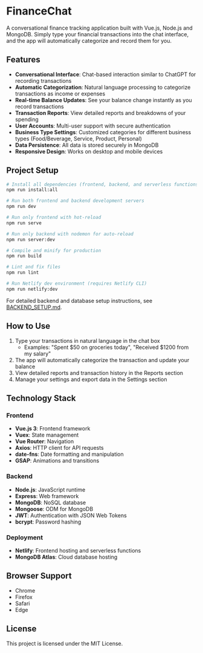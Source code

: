# FinanceChat

A conversational finance tracking application built with Vue.js, Node.js and MongoDB. Simply type your financial transactions into the chat interface, and the app will automatically categorize and record them for you.

## Features

- **Conversational Interface**: Chat-based interaction similar to ChatGPT for recording transactions
- **Automatic Categorization**: Natural language processing to categorize transactions as income or expenses
- **Real-time Balance Updates**: See your balance change instantly as you record transactions
- **Transaction Reports**: View detailed reports and breakdowns of your spending
- **User Accounts**: Multi-user support with secure authentication
- **Business Type Settings**: Customized categories for different business types (Food/Beverage, Service, Product, Personal)
- **Data Persistence**: All data is stored securely in MongoDB
- **Responsive Design**: Works on desktop and mobile devices

## Project Setup

```bash
# Install all dependencies (frontend, backend, and serverless functions)
npm run install:all

# Run both frontend and backend development servers
npm run dev

# Run only frontend with hot-reload
npm run serve

# Run only backend with nodemon for auto-reload
npm run server:dev

# Compile and minify for production
npm run build

# Lint and fix files
npm run lint

# Run Netlify dev environment (requires Netlify CLI)
npm run netlify:dev
```

For detailed backend and database setup instructions, see [BACKEND_SETUP.md](BACKEND_SETUP.md).

## How to Use

1. Type your transactions in natural language in the chat box
   - Examples: "Spent $50 on groceries today", "Received $1200 from my salary"
2. The app will automatically categorize the transaction and update your balance
3. View detailed reports and transaction history in the Reports section
4. Manage your settings and export data in the Settings section

## Technology Stack

### Frontend
- **Vue.js 3**: Frontend framework
- **Vuex**: State management
- **Vue Router**: Navigation
- **Axios**: HTTP client for API requests
- **date-fns**: Date formatting and manipulation
- **GSAP**: Animations and transitions

### Backend
- **Node.js**: JavaScript runtime
- **Express**: Web framework
- **MongoDB**: NoSQL database
- **Mongoose**: ODM for MongoDB
- **JWT**: Authentication with JSON Web Tokens
- **bcrypt**: Password hashing

### Deployment
- **Netlify**: Frontend hosting and serverless functions
- **MongoDB Atlas**: Cloud database hosting

## Browser Support

- Chrome
- Firefox
- Safari
- Edge

## License

This project is licensed under the MIT License.
